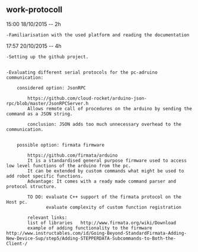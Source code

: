 work-protocoll
--------------------------------------------------------------------------------

15:00 18/10/2015 -- 2h

	-Familiarisation with the used platform and reading the documentation

17:57 20/10/2015 -- 4h

	-Setting up the github project.


	-Evaluating different serial protocols for the pc-adruino communication:

		considered option: JsonRPC 

			https://github.com/cloud-rocket/arduino-json-rpc/blob/master/JsonRPCServer.h
			Allows remote call of procedures on the arduino by sending the command as a JSON string.
			
			conclusion: JSON adds too much unnecessary overhead to the communication.
	

		possible option: firmata firmware 

			https://github.com/firmata/arduino
			It is a standardised general purpose firmware used to access low level functions of the arduino from the pc. 
			It can be extended by custom commands what might be used to add robot specific functions.
			Advantage: It comes with a ready made command parser and protocol structure.
			
			TO DO: evaluate C++ support of the firmata protocol on the Host pc.
				   evaluate complexity of custom function registration
			
			relevant links:
			list of libraries	http://www.firmata.org/wiki/Download
			example of adding functionality to the firmware http://www.instructables.com/id/Going-Beyond-StandardFirmata-Adding-New-Device-Sup/step5/Adding-STEPPERDATA-Subcommands-to-Both-the-Client-/
			
			